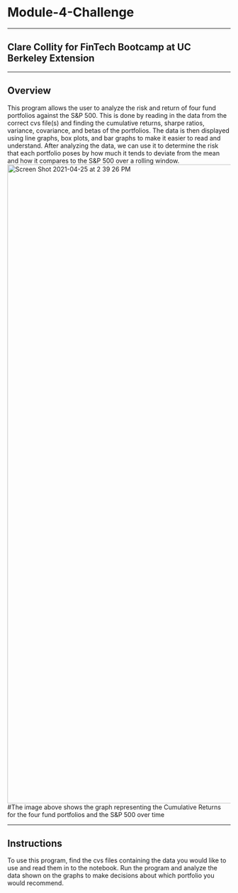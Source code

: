 # Module-4-Challenge

-----

## Clare Collity for FinTech Bootcamp at UC Berkeley Extension 

-----

## Overview
This program allows the user to analyze the risk and return of four fund portfolios against the S&P 500. This is done by reading in the data from the correct cvs file(s) and finding the cumulative returns, sharpe ratios, variance, covariance, and betas of the portfolios. The data is then displayed using line graphs, box plots, and bar graphs to make it easier to read and understand. After analyzing the data, we can use it to determine the risk that each portfolio poses by how much it tends to deviate from the mean and how it compares to the S&P 500 over a rolling window. 
<img width="1440" alt="Screen Shot 2021-04-25 at 2 39 26 PM" src="https://user-images.githubusercontent.com/81061058/116010499-25289b00-a5d4-11eb-8345-aeee64c15460.png">
#The image above shows the graph representing the Cumulative Returns for the four fund portfolios and the S&P 500 over time

-----

## Instructions 
To use this program, find the cvs files containing the data you would like to use and read them in to the notebook. Run the program and analyze the data shown on the graphs to make decisions about which portfolio you would recommend.
